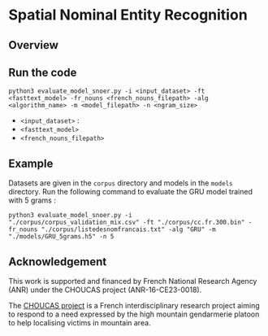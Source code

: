 # Spatial Nominal Entity Recognition


## Overview


## Run the code

	python3 evaluate_model_snoer.py -i <input_dataset> -ft <fasttext_model> -fr_nouns <french_nouns_filepath> -alg <algorithm_name> -m <model_filepath> -n <ngram_size>

 * `<input_dataset>` : 
 * `<fasttext_model>` 
 * `<french_nouns_filepath>` 

## Example

Datasets are given in the `corpus` directory and models in the `models` directory. Run the following command to evaluate the GRU model trained with 5 grams :

    python3 evaluate_model_snoer.py -i "./corpus/corpus_validation_mix.csv" -ft "./corpus/cc.fr.300.bin" -fr_nouns "./corpus/listedesnomfrancais.txt" -alg "GRU" -m "./models/GRU_5grams.h5" -n 5
    

## Acknowledgement

This work is supported and financed by French National Research Agency (ANR) under the CHOUCAS project (ANR-16-CE23-0018). 

The [CHOUCAS project](http://choucas.ign.fr) is a French interdisciplinary research project aiming to respond to a need expressed by the high mountain gendarmerie platoon to help localising victims in mountain area.
